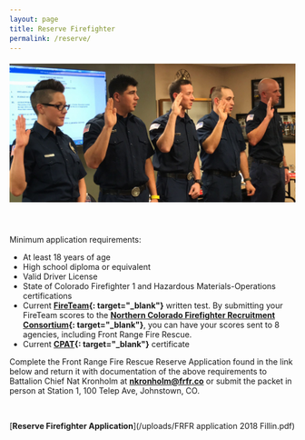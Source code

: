 ```yaml
---
layout: page
title: Reserve Firefighter
permalink: /reserve/
---
```


##### ![](/uploads/img-9994.jpg)

&nbsp;

Minimum application requirements:

* At least 18 years of age
* High school diploma or equivalent
* Valid Driver License
* State of Colorado Firefighter 1 and Hazardous Materials-Operations certifications
* Current **[FireTeam](https://nationaltestingnetwork.com/publicsafetyjobs/ntn-test-firefighter.cfm){: target="_blank"}** written test. By submitting your FireTeam scores to the **[Northern Colorado Firefighter Recruitment Consortium](https://www.ncfrc.org){: target="_blank"}**, you can have your scores sent to 8 agencies, including Front Range Fire Rescue.
* Current **[CPAT](https://www.aims.edu/academics/fire-science/cpat.php){: target="_blank"}** certificate

Complete the Front Range Fire Rescue Reserve Application found in the link below and return it with documentation of the above requirements to Battalion Chief Nat Kronholm at **[nkronholm@frfr.co](mailto:nkronholm@frfr.co)**&nbsp;or submit the packet in person at Station 1, 100 Telep Ave, Johnstown, CO.

&nbsp;

[**Reserve Firefighter Application**](/uploads/FRFR application 2018 Fillin.pdf)